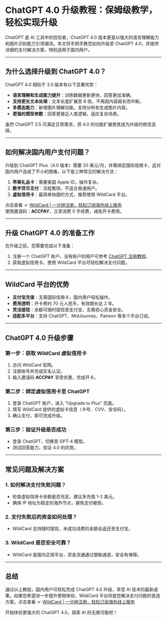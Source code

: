 # ChatGPT 4.0 升级教程：保姆级教学，轻松实现升级

ChatGPT 是 AI 工具中的佼佼者，ChatGPT 4.0 版本更是以强大的语言理解能力和图片识别能力引领潮流。本文将手把手教您如何升级至 ChatGPT 4.0，并提供详细的支付解决方案，特别适用于国内用户。

---

## 为什么选择升级到 ChatGPT 4.0？

ChatGPT 4.0 相较于 3.5 版本有以下显著优势：

- **语言理解和生成能力提升**：训练数据更新更快，回答更加准确。
- **支持更长文本处理**：文本长度扩展至 8 倍，不再因内容超长而中断。
- **多模态能力**：新增图片理解功能，支持分析和生成图片内容。
- **更强的模型参数**：回答更接近人类逻辑，适应复杂场景。

虽然 ChatGPT 3.5 可满足日常需求，但 4.0 的功能扩展使其成为升级的绝佳选择。

---

## 如何解决国内用户支付问题？

升级到 ChatGPT Plus（4.0 版本）需要 20 美元/月，并需绑定国际信用卡，这对国内用户造成了不小的困难。以下是三种常见的解决方法：

1. **苹果礼品卡**：需要美国 Apple ID，操作复杂。
2. **数字货币支付**：流程繁琐，不适合普通用户。
3. **虚拟信用卡**：最简单快捷的方式，推荐使用 WildCard 平台。

点击查看 ☞ [WildCard | 一分钟注册，轻松订阅海外线上服务](https://bit.ly/bewildcard)  
使用邀请码：**ACCPAY**，立享消费 0 手续费，减免开卡费用。

---

## 升级 ChatGPT 4.0 的准备工作

在升级之前，您需要完成以下准备：

1. 注册一个 ChatGPT 账户。没有账户的用户可参考 [ChatGPT 注册教程](https://chat.openai.com/)。
2. 获取虚拟信用卡。使用 WildCard 平台可轻松解决支付问题。

---

## WildCard 平台的优势

- **支付宝充值**：无需国际信用卡，国内用户轻松操作。
- **费用透明**：开卡费约 70 元人民币，有效期长达 2 年。
- **灵活提现**：余额可随时提现至支付宝，无需担心资金安全。
- **适配多平台**：支持 ChatGPT、MidJourney、Patreon 等多个平台订阅。

---

## ChatGPT 4.0 升级步骤

### 第一步：获取 WildCard 虚拟信用卡

1. 访问 WildCard 官网。
2. 注册账号并完成实名认证。
3. 输入邀请码 **ACCPAY** 享受优惠，完成开卡。

### 第二步：绑定虚拟信用卡至 ChatGPT

1. 登录 ChatGPT 账户，进入 “Upgrade to Plus” 页面。
2. 填写 WildCard 提供的虚拟卡信息（卡号、CVV、安全码）。
3. 确认支付，即可完成升级。

### 第三步：验证升级是否成功

- 登录 ChatGPT，切换至 GPT-4 模型。
- 测试回答能力，验证 4.0 的优势。

---

## 常见问题及解决方案

### 1. 如何解决支付失败问题？

- 检查虚拟信用卡余额是否充足，建议多充值 1-2 美元。
- 确保 IP 地址为稳定的海外节点，避免支付被拒。

### 2. 支付失败后的资金如何处理？

- WildCard 支持随时提现，未成功消费的金额会返还至支付宝。

### 3. WildCard 是否安全可靠？

- WildCard 是国内正规平台，资金流通通过银联通道，安全有保障。

---

## 总结

通过以上教程，国内用户可轻松完成 ChatGPT 4.0 升级，享受 AI 技术的最新成果。如果您希望进一步提升使用体验，WildCard 平台将是您解决支付问题的首选方案。点击查看 ☞ [WildCard | 一分钟注册，轻松订阅海外线上服务](https://bit.ly/bewildcard)

开始体验更强大的 ChatGPT 4.0，探索 AI 的无限可能吧！

